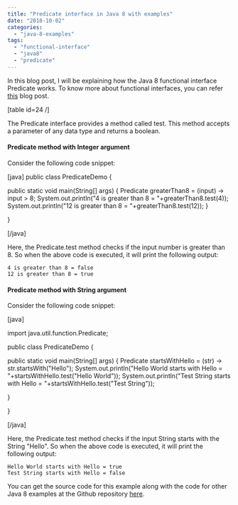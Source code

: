 ```yaml
---
title: "Predicate interface in Java 8 with examples"
date: "2018-10-02"
categories: 
  - "java-8-examples"
tags: 
  - "functional-interface"
  - "java8"
  - "predicate"
---
```


In this blog post, I will be explaining how the Java 8 functional interface Predicate works. To know more about functional interfaces, you can refer [this](https://learnjava.co.in/what-is-a-functional-interface/) blog post.

\[table id=24 /\]

The Predicate interface provides a method called test. This method accepts a parameter of any data type and returns a boolean.

#### Predicate method with Integer argument

Consider the following code snippet:

\[java\] public class PredicateDemo {

public static void main(String\[\] args) { Predicate<Integer> greaterThan8 = (input) -> input > 8; System.out.println("4 is greater than 8 = "+greaterThan8.test(4)); System.out.println("12 is greater than 8 = "+greaterThan8.test(12)); }

}

\[/java\]

Here, the Predicate.test method checks if the input number is greater than 8. So when the above code is executed, it will print the following output:

```
4 is greater than 8 = false
12 is greater than 8 = true
```

#### Predicate method with String argument

Consider the following code snippet:

\[java\]

import java.util.function.Predicate;

public class PredicateDemo {

public static void main(String\[\] args) { Predicate<String> startsWithHello = (str) -> str.startsWith("Hello"); System.out.println("Hello World starts with Hello = "+startsWithHello.test("Hello World")); System.out.println("Test String starts with Hello = "+startsWithHello.test("Test String"));

}

}

\[/java\]

Here, the Predicate.test method checks if the input String starts with the String "Hello". So when the above code is executed, it will print the following output:

```
Hello World starts with Hello = true 
Test String starts with Hello = false
```

You can get the source code for this example along with the code for other Java 8 examples at the Github repository [here](https://github.com/learnjavawithreshma/Java8Demo).
